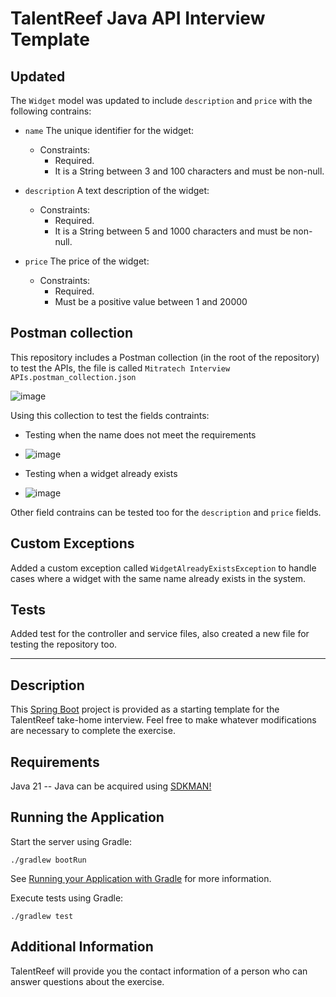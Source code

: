 # TalentReef Java API Interview Template

## Updated

The `Widget` model was updated to include `description` and `price` with the following contrains:

* `name` The unique identifier for the widget: 
    * Constraints:
        * Required.
        * It is a String between 3 and 100 characters and must be non-null.
     
* `description` A text description of the widget: 
    * Constraints:
        * Required.
        * It is a String between 5 and 1000 characters and must be non-null.

* `price` The price of the widget: 
    * Constraints:
        * Required.
        * Must be a positive value between 1 and 20000

## Postman collection

This repository includes a Postman collection (in the root of the repository) to test the APIs, the file is called `Mitratech Interview APIs.postman_collection.json`

![image](https://github.com/user-attachments/assets/300eec2b-843f-4597-bed6-8039ee7cfd23)

Using this collection to test the fields contraints:

* Testing when the name does not meet the requirements
* ![image](https://github.com/user-attachments/assets/a8aaae17-0292-494f-a24b-7be3d3a8bc2f)

* Testing when a widget already exists
* ![image](https://github.com/user-attachments/assets/9fb1ef41-3673-4b10-bf10-cffa427961ca)

Other field contrains can be tested too for the `description` and `price` fields.

## Custom Exceptions

Added a custom exception called `WidgetAlreadyExistsException` to handle cases where a widget with the same name already exists in the system.

## Tests

Added test for the controller and service files, also created a new file for testing the repository too.

-------------------------

## Description

This [Spring Boot](https://spring.io/projects/spring-boot) project is provided as a starting template for the TalentReef take-home interview. Feel free to make whatever modifications are necessary to complete the exercise.

## Requirements

Java 21 -- Java can be acquired using [SDKMAN!](https://sdkman.io/)

## Running the Application

Start the server using Gradle:

```shell
./gradlew bootRun
```

See [Running your Application with Gradle](https://docs.spring.io/spring-boot/docs/current/gradle-plugin/reference/htmlsingle/#running-your-application) for more information.

Execute tests using Gradle:

```shell
./gradlew test
```

## Additional Information

TalentReef will provide you the contact information of a person who can answer questions about the exercise.
